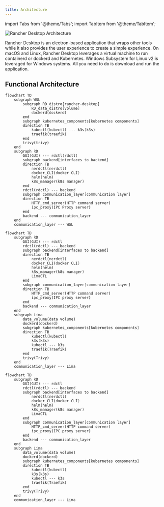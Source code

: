 ```yaml
---
title: Architecture
---
```


import Tabs from '@theme/Tabs';
import TabItem from '@theme/TabItem';

![Rancher Desktop Architecture](../img/how-it-works-rancher-desktop.svg)

Rancher Desktop is an electron-based application that wraps other tools while it also provides the user experience to create a simple experience. On macOS and Linux, Rancher Desktop leverages a virtual machine to run containerd or dockerd and Kubernetes. Windows Subsystem for Linux v2 is leveraged for Windows systems. All you need to do is download and run the application.

<Tabs>
<TabItem value="Windows">

## Functional Architecture

```mermaid
flowchart TD
    subgraph WSL
        subgraph RD_distro[rancher-desktop]
            RD_data_distro[volume]
            dockerd(dockerd)
        end
        subgraph kubernetes_components[kubernetes components]
        direction TB
            kubectl(kubectl) --- k3s(k3s)
            traefik(traefik)
        end
        trivy(trivy)
    end
	subgraph RD
        GUI(GUI) --- rdctl(rdctl)
        subgraph backend[interfaces to backend]
        direction TB
            nerdctl(nerdctl)
            docker_CLI(docker CLI)
            helm(helm)
            k8s_manager(k8s manager)
        end
        rdctl(rdctl) --- backend
        subgraph communication_layer[communication layer]
        direction TB
            HTTP_cmd_server(HTTP command server)
            ipc_proxy(IPC Proxy server)
        end
        backend --- communication_layer
    end
    communication_layer --- WSL
```
</TabItem>

<TabItem value="macOS">

```mermaid
flowchart TD
    subgraph RD
        GUI(GUI) --- rdctl
        rdctl(rdctl) --- backend  
        subgraph backend[interfaces to backend]
        direction TB
            nerdctl(nerdctl)
            docker_CLI(docker CLI)
            helm(helm)
            k8s_manager(k8s manager)
            LimaCTL
        end
        subgraph communication_layer[communication layer]
        direction TB
            HTTP_cmd_server(HTTP command server)
            ipc_proxy(IPC proxy server)
        end    
        backend --- communication_layer
    end
    subgraph Lima
        data_volume(data volume)
        dockerd(dockerd)
        subgraph kubernetes_components[kubernetes components]
        direction TB
	        kubectl(kubectl)
	        k3s(k3s)
	        kubectl --- k3s
	        traefik(Traefik)
	    end
        trivy(Trivy)
    end
    communication_layer --- Lima
```
</TabItem>

<TabItem value="Linux">

```mermaid
flowchart TD
    subgraph RD
        GUI(GUI) --- rdctl
        rdctl(rdctl) --- backend  
        subgraph backend[interfaces to backend]
            nerdctl(nerdctl)
            docker_CLI(docker CLI)
            helm(helm)
            k8s_manager(k8s manager)
            LimaCTL
        end
        subgraph communication_layer[communication layer]
            HTTP_cmd_server(HTTP command server)
            ipc_proxy(IPC proxy server)
        end    
        backend --- communication_layer
    end
    subgraph Lima
        data_volume(data volume)
        dockerd(dockerd)
        subgraph kubernetes_components[kubernetes components]
        direction TB
	        kubectl(kubectl)
	        k3s(k3s)
	        kubectl --- k3s
	        traefik(Traefik)
	    end
        trivy(Trivy)
    end
    communication_layer --- Lima
``` 
</TabItem>
</Tabs>
